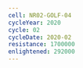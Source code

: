 ```yaml
---
cell: NR02-GOLF-04
cycleYear: 2020
cycle: 02
cycleDate: 2020-02
resistance: 1700000
enlightened: 292000 
---
```

      